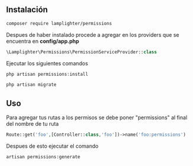 

<h2>Instalación</h2> 

```sh 
composer require lamplighter/permissions
```



Despues de haber instalado procede a agregar en los providers que se encuentra en <strong>config/app.php</strong>
```php
\Lamplighter\Permissions\PermissionServiceProvider::class
```

Ejecutar los siguientes comandos

```php
php artisan permissions:install
```

```php
php artisan migrate
```

<h2>Uso</h2>

Para agregar tus rutas a los permisos se debe poner "permissions" al final del nombre de tu ruta

```php 
Route::get('foo',[Controller::class,'foo'])->name('foo:permissions')
```

Despues de esto ejecutar el comando

```sh 
artisan permissions:generate
```







